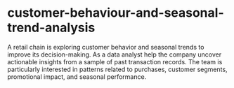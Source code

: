# customer-behaviour-and-seasonal-trend-analysis
A  retail chain is exploring customer behavior and seasonal trends to improve its  decision-making. As a data analyst  help the company uncover actionable insights from a sample of past transaction records. The  team is particularly interested in patterns related to purchases, customer segments, promotional impact, and seasonal performance.
